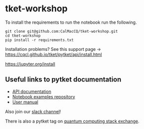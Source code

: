 # tket-workshop

To install the requirements to run the notebook run the following.

```
git clone git@github.com:CalMacCQ/tket-workshop.git
cd tket-workshop
pip install -r requirements.txt
```

Installation problems? See this support page -> https://cqcl.github.io/tket/pytket/api/install.html

https://jupyter.org/install

## Useful links to pytket documentation

* [API documentation](https://cqcl.github.io/tket/pytket/api/#) 
* [Notebook examples repository](https://github.com/CQCL/pytket/tree/main/examples) 
* [User manual](https://cqcl.github.io/pytket/manual/index.html) 

Also join our [slack channel](https://tketusers.slack.com/join/shared_invite/zt-18qmsamj9-UqQFVdkRzxnXCcKtcarLRA#/shared-invite/email)! 

There is also a pytket tag on [quantum computing stack exchange](https://quantumcomputing.stackexchange.com/questions/tagged/pytket).
